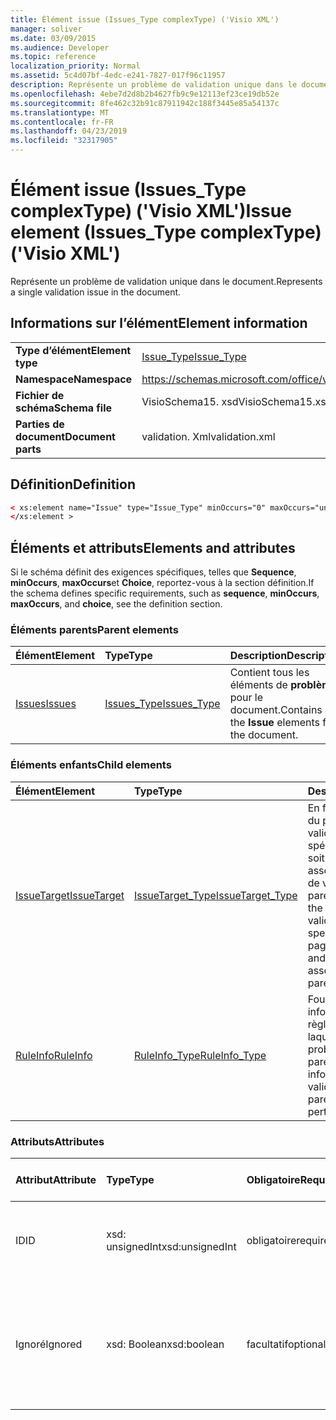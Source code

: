 ```yaml
---
title: Élément issue (Issues_Type complexType) ('Visio XML')
manager: soliver
ms.date: 03/09/2015
ms.audience: Developer
ms.topic: reference
localization_priority: Normal
ms.assetid: 5c4d07bf-4edc-e241-7827-017f96c11957
description: Représente un problème de validation unique dans le document.
ms.openlocfilehash: 4ebe7d2d8b2b4627fb9c9e12113ef23ce19db52e
ms.sourcegitcommit: 8fe462c32b91c87911942c188f3445e85a54137c
ms.translationtype: MT
ms.contentlocale: fr-FR
ms.lasthandoff: 04/23/2019
ms.locfileid: "32317905"
---
```

# <a name="issue-element-issuestype-complextype-visio-xml"></a><span data-ttu-id="8398f-103">Élément issue (Issues_Type complexType) ('Visio XML')</span><span class="sxs-lookup"><span data-stu-id="8398f-103">Issue element (Issues_Type complexType) ('Visio XML')</span></span>

<span data-ttu-id="8398f-104">Représente un problème de validation unique dans le document.</span><span class="sxs-lookup"><span data-stu-id="8398f-104">Represents a single validation issue in the document.</span></span>
  
## <a name="element-information"></a><span data-ttu-id="8398f-105">Informations sur l’élément</span><span class="sxs-lookup"><span data-stu-id="8398f-105">Element information</span></span>

|||
|:-----|:-----|
|<span data-ttu-id="8398f-106">**Type d’élément**</span><span class="sxs-lookup"><span data-stu-id="8398f-106">**Element type**</span></span> <br/> |[<span data-ttu-id="8398f-107">Issue_Type</span><span class="sxs-lookup"><span data-stu-id="8398f-107">Issue_Type</span></span>](issue_type-complextypevisio-xml.md) <br/> |
|<span data-ttu-id="8398f-108">**Namespace**</span><span class="sxs-lookup"><span data-stu-id="8398f-108">**Namespace**</span></span> <br/> |https://schemas.microsoft.com/office/visio/2012/main  <br/> |
|<span data-ttu-id="8398f-109">**Fichier de schéma**</span><span class="sxs-lookup"><span data-stu-id="8398f-109">**Schema file**</span></span> <br/> |<span data-ttu-id="8398f-110">VisioSchema15. xsd</span><span class="sxs-lookup"><span data-stu-id="8398f-110">VisioSchema15.xsd</span></span>  <br/> |
|<span data-ttu-id="8398f-111">**Parties de document**</span><span class="sxs-lookup"><span data-stu-id="8398f-111">**Document parts**</span></span> <br/> |<span data-ttu-id="8398f-112">validation. Xml</span><span class="sxs-lookup"><span data-stu-id="8398f-112">validation.xml</span></span>  <br/> |
   
## <a name="definition"></a><span data-ttu-id="8398f-113">Définition</span><span class="sxs-lookup"><span data-stu-id="8398f-113">Definition</span></span>

```XML
< xs:element name="Issue" type="Issue_Type" minOccurs="0" maxOccurs="unbounded" >
</xs:element >
```

## <a name="elements-and-attributes"></a><span data-ttu-id="8398f-114">Éléments et attributs</span><span class="sxs-lookup"><span data-stu-id="8398f-114">Elements and attributes</span></span>

<span data-ttu-id="8398f-115">Si le schéma définit des exigences spécifiques, telles que **Sequence**, **minOccurs**, **maxOccurs**et **Choice**, reportez-vous à la section définition.</span><span class="sxs-lookup"><span data-stu-id="8398f-115">If the schema defines specific requirements, such as **sequence**, **minOccurs**, **maxOccurs**, and **choice**, see the definition section.</span></span> 
  
### <a name="parent-elements"></a><span data-ttu-id="8398f-116">Éléments parents</span><span class="sxs-lookup"><span data-stu-id="8398f-116">Parent elements</span></span>

|<span data-ttu-id="8398f-117">**Élément**</span><span class="sxs-lookup"><span data-stu-id="8398f-117">**Element**</span></span>|<span data-ttu-id="8398f-118">**Type**</span><span class="sxs-lookup"><span data-stu-id="8398f-118">**Type**</span></span>|<span data-ttu-id="8398f-119">**Description**</span><span class="sxs-lookup"><span data-stu-id="8398f-119">**Description**</span></span>|
|:-----|:-----|:-----|
|[<span data-ttu-id="8398f-120">Issues</span><span class="sxs-lookup"><span data-stu-id="8398f-120">Issues</span></span>](issues-element-validation_type-complextypevisio-xml.md) <br/> |[<span data-ttu-id="8398f-121">Issues_Type</span><span class="sxs-lookup"><span data-stu-id="8398f-121">Issues_Type</span></span>](issues_type-complextypevisio-xml.md) <br/> |<span data-ttu-id="8398f-122">Contient tous les éléments de **problème** pour le document.</span><span class="sxs-lookup"><span data-stu-id="8398f-122">Contains all the **Issue** elements for the document.</span></span>  <br/> |
   
### <a name="child-elements"></a><span data-ttu-id="8398f-123">Éléments enfants</span><span class="sxs-lookup"><span data-stu-id="8398f-123">Child elements</span></span>

|<span data-ttu-id="8398f-124">**Élément**</span><span class="sxs-lookup"><span data-stu-id="8398f-124">**Element**</span></span>|<span data-ttu-id="8398f-125">**Type**</span><span class="sxs-lookup"><span data-stu-id="8398f-125">**Type**</span></span>|<span data-ttu-id="8398f-126">**Description**</span><span class="sxs-lookup"><span data-stu-id="8398f-126">**Description**</span></span>|
|:-----|:-----|:-----|
|[<span data-ttu-id="8398f-127">IssueTarget</span><span class="sxs-lookup"><span data-stu-id="8398f-127">IssueTarget</span></span>](issuetarget-element-issue_type-complextypevisio-xml.md) <br/> |[<span data-ttu-id="8398f-128">IssueTarget_Type</span><span class="sxs-lookup"><span data-stu-id="8398f-128">IssueTarget_Type</span></span>](issuetarget_type-complextypevisio-xml.md) <br/> |<span data-ttu-id="8398f-129">En fonction de la cible du problème de validation parent, spécifie soit la page, soit la page et la forme, associées au problème de validation parent.</span><span class="sxs-lookup"><span data-stu-id="8398f-129">Depending on the target of the parent validation issue, specifies either the page, or both the page and the shape, associated with the parent validation issue.</span></span>  <br/> |
|[<span data-ttu-id="8398f-130">RuleInfo</span><span class="sxs-lookup"><span data-stu-id="8398f-130">RuleInfo</span></span>](ruleinfo-element-issue_type-complextypevisio-xml.md) <br/> |[<span data-ttu-id="8398f-131">RuleInfo_Type</span><span class="sxs-lookup"><span data-stu-id="8398f-131">RuleInfo_Type</span></span>](ruleinfo_type-complextypevisio-xml.md) <br/> |<span data-ttu-id="8398f-132">Fournit des informations sur la règle de validation à laquelle appartient le problème de validation parent.</span><span class="sxs-lookup"><span data-stu-id="8398f-132">Specifies information about the validation rule that the parent validation issue pertains to.</span></span>  <br/> |
   
### <a name="attributes"></a><span data-ttu-id="8398f-133">Attributs</span><span class="sxs-lookup"><span data-stu-id="8398f-133">Attributes</span></span>

|<span data-ttu-id="8398f-134">**Attribut**</span><span class="sxs-lookup"><span data-stu-id="8398f-134">**Attribute**</span></span>|<span data-ttu-id="8398f-135">**Type**</span><span class="sxs-lookup"><span data-stu-id="8398f-135">**Type**</span></span>|<span data-ttu-id="8398f-136">**Obligatoire**</span><span class="sxs-lookup"><span data-stu-id="8398f-136">**Required**</span></span>|<span data-ttu-id="8398f-137">**Description**</span><span class="sxs-lookup"><span data-stu-id="8398f-137">**Description**</span></span>|<span data-ttu-id="8398f-138">**Valeurs possibles**</span><span class="sxs-lookup"><span data-stu-id="8398f-138">**Possible values**</span></span>|
|:-----|:-----|:-----|:-----|:-----|
|<span data-ttu-id="8398f-139">ID</span><span class="sxs-lookup"><span data-stu-id="8398f-139">ID</span></span>  <br/> |<span data-ttu-id="8398f-140">xsd: unsignedInt</span><span class="sxs-lookup"><span data-stu-id="8398f-140">xsd:unsignedInt</span></span>  <br/> |<span data-ttu-id="8398f-141">obligatoire</span><span class="sxs-lookup"><span data-stu-id="8398f-141">required</span></span>  <br/> |<span data-ttu-id="8398f-142">Spécifie l'identificateur unique du problème de validation.</span><span class="sxs-lookup"><span data-stu-id="8398f-142">Specifies the unique identifier of the validation issue.</span></span>  <br/> |<span data-ttu-id="8398f-143">Valeurs du type xsd: unsignedInt.</span><span class="sxs-lookup"><span data-stu-id="8398f-143">Values of the xsd:unsignedInt type.</span></span>  <br/> |
|<span data-ttu-id="8398f-144">Ignoré</span><span class="sxs-lookup"><span data-stu-id="8398f-144">Ignored</span></span>  <br/> |<span data-ttu-id="8398f-145">xsd: Boolean</span><span class="sxs-lookup"><span data-stu-id="8398f-145">xsd:boolean</span></span>  <br/> |<span data-ttu-id="8398f-146">facultatif</span><span class="sxs-lookup"><span data-stu-id="8398f-146">optional</span></span>  <br/> |<span data-ttu-id="8398f-147">Fournit des informations sur la règle de validation à laquelle appartient le problème de validation parent.</span><span class="sxs-lookup"><span data-stu-id="8398f-147">Specifies information about the validation rule that the parent validation issue pertains to.</span></span>  <br/> |<span data-ttu-id="8398f-148">Valeurs du type xsd: Boolean.</span><span class="sxs-lookup"><span data-stu-id="8398f-148">Values of the xsd:boolean type.</span></span>  <br/> |
   

